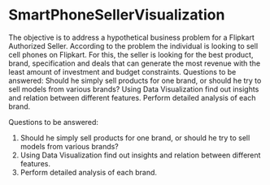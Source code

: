 # SmartPhoneSellerVisualization
The objective is to address a hypothetical business problem for a Flipkart Authorized Seller. According to the problem the individual is looking to sell cell phones on Flipkart. For this, the seller is looking for the best product, brand, specification and deals that can generate the most revenue with the least amount of investment and budget constraints.  Questions to be answered:  Should he simply sell products for one brand, or should he try to sell models from various brands?  Using Data Visualization find out insights and relation between different features.  Perform detailed analysis of each brand. 

Questions to be answered: 
1) Should he simply sell products for one brand, or should he try to sell models from various brands? 
2) Using Data Visualization find out insights and relation between different features. 
3) Perform detailed analysis of each brand. 
